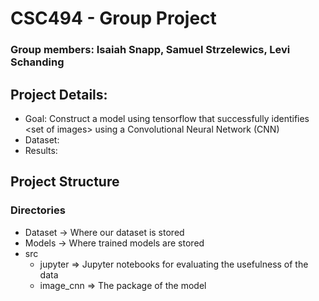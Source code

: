 # CSC494 - Group Project
### Group members: Isaiah Snapp, Samuel Strzelewics, Levi Schanding
## Project Details:
- Goal: Construct a model using tensorflow that successfully identifies \<set of images> using a Convolutional Neural Network (CNN) 
- Dataset:
- Results: 

## Project Structure
### Directories
- Dataset -> Where our dataset is stored
- Models -> Where trained models are stored
- src
  - jupyter => Jupyter notebooks for evaluating the usefulness of the data
  - image_cnn => The package of the model